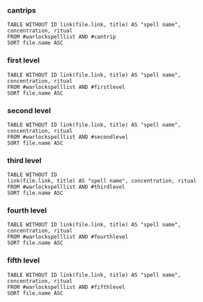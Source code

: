 ### cantrips
```dataview 
TABLE WITHOUT ID link(file.link, title) AS "spell name", concentration, ritual
FROM #warlockspelllist AND #cantrip
SORT file.name ASC
```

### first level
```dataview 
TABLE WITHOUT ID link(file.link, title) AS "spell name", concentration, ritual
FROM #warlockspelllist AND #firstlevel
SORT file.name ASC
```

### second level
```dataview 
TABLE WITHOUT ID link(file.link, title) AS "spell name", concentration, ritual
FROM #warlockspelllist AND #secondlevel 
SORT file.name ASC
```

### third level
```dataview 
TABLE WITHOUT ID 
link(file.link, title) AS "spell name", concentration, ritual
FROM #warlockspelllist AND #thirdlevel 
SORT file.name ASC
```

### fourth level
```dataview 
TABLE WITHOUT ID link(file.link, title) AS "spell name", concentration, ritual
FROM #warlockspelllist AND #fourthlevel 
SORT file.name ASC
```

### fifth level
```dataview 
TABLE WITHOUT ID link(file.link, title) AS "spell name", concentration, ritual
FROM #warlockspelllist AND #fifthlevel 
SORT file.name ASC
```

